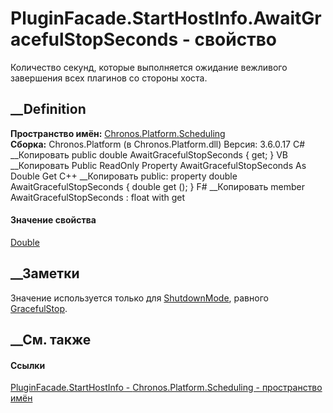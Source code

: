 # PluginFacade.StartHostInfo.AwaitGracefulStopSeconds - свойство
Количество секунд, которые выполняется ожидание вежливого завершения всех
плагинов со стороны хоста.
## __Definition
 **Пространство имён:**
[Chronos.Platform.Scheduling](N_Chronos_Platform_Scheduling.htm)  
 **Сборка:** Chronos.Platform (в Chronos.Platform.dll) Версия: 3.6.0.17
C# __Копировать
     public double AwaitGracefulStopSeconds { get; }
VB __Копировать
     Public ReadOnly Property AwaitGracefulStopSeconds As Double
    	Get
C++ __Копировать
     public:
    property double AwaitGracefulStopSeconds {
    	double get ();
    }
F# __Копировать
     member AwaitGracefulStopSeconds : float with get
#### Значение свойства
[Double](https://learn.microsoft.com/dotnet/api/system.double)
##  __Заметки
Значение используется только для
[ShutdownMode](P_Chronos_Platform_Scheduling_PluginFacade_StartHostInfo_ShutdownMode.htm),
равного [GracefulStop](T_Chronos_Platform_Scheduling_PluginShutdownMode.htm).
## __См. также
#### Ссылки
[PluginFacade.StartHostInfo -
](T_Chronos_Platform_Scheduling_PluginFacade_StartHostInfo.htm)
[Chronos.Platform.Scheduling - пространство
имён](N_Chronos_Platform_Scheduling.htm)
